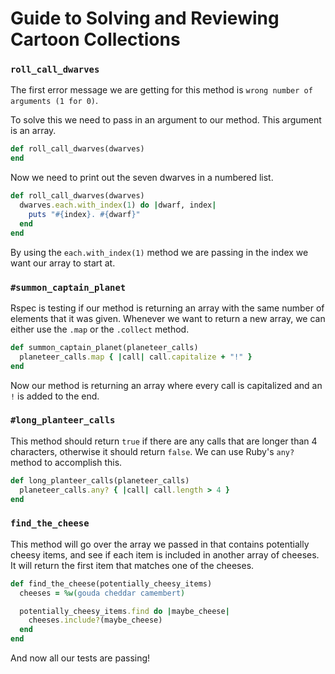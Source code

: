 # Guide to Solving and Reviewing Cartoon Collections

### `roll_call_dwarves`

The first error message we are getting for this method is `wrong number of arguments (1 for 0)`.

To solve this we need to pass in an argument to our method. This argument is an array.

```ruby
def roll_call_dwarves(dwarves)
end
```

Now we need to print out the seven dwarves in a numbered list.

```ruby
def roll_call_dwarves(dwarves)
  dwarves.each.with_index(1) do |dwarf, index|
    puts "#{index}. #{dwarf}"
  end
end
```

By using the `each.with_index(1)` method we are passing in the index we want our array to start at.

### `#summon_captain_planet`

Rspec is testing if our method is returning an array with the same number of elements that it was given. Whenever we want to return a new array, we can either use the `.map` or the `.collect` method.

```ruby
def summon_captain_planet(planeteer_calls)
  planeteer_calls.map { |call| call.capitalize + "!" }
end
```

Now our method is returning an array where every call is capitalized and an `!` is added to the end.

### `#long_planteer_calls`

This method should return `true` if there are any calls that are longer than 4 characters, otherwise it should return `false`. We can use Ruby's `any?` method to accomplish this.

```ruby
def long_planteer_calls(planeteer_calls)
  planeteer_calls.any? { |call| call.length > 4 }
end
```

### `find_the_cheese`

This method will go over the array we passed in that contains potentially cheesy items, and see if each item is included in another array of cheeses. It will return the first item that matches one of the cheeses.

```ruby
def find_the_cheese(potentially_cheesy_items)
  cheeses = %w(gouda cheddar camembert)

  potentially_cheesy_items.find do |maybe_cheese|
    cheeses.include?(maybe_cheese)
  end
end
```

And now all our tests are passing!
